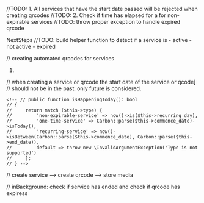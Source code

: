 


//TODO: 1. All services that have the start date passed will be rejected when creating qrcodes
//TODO: 2. Check if time has elapsed for a for non-expirable services
//TODO: throw proper exception to handle expired qrcode 


NextSteps
//TODO: build helper function to detect if a service is 
    - active 
    - not active
    - expired

// creating automated qrcodes for services

1. 

// when creating a service or qrcode the start date of the service or qcode]
// should not be in the past. only future is considered.


<!-- // private function getExpiryDateForRecurringService(string $startDate, string $endDate, string $endTime): string
    // {
    //     $today = Carbon::now()->startOfDay();
    //     $startDate = Carbon::parse($startDate)->startOfDay();
    //     $endDate = Carbon::parse($endDate)->startOfDay();

    //     return match (true) {
    //         // checks if today is before the start date
    //         $today->lte($startDate) => $startDate->format('Y-m-d'),
    //         //checks if the event end date has passed
    //         $today->gt($endDate) => throw new Exception('Service has expired'),
    //         // returns today or the next day if falls between the start and end date
    //         $today->gte($startDate) && $today->lte($endDate) && $this->hasEventTimePassed($endTime) => $today->addDay(1)->format('Y-m-d'),
    //             // returns the start date bt defualt
    //         default => $today->format('Y-m-d')
    //     };
    // } -->

    <!-- // public function isHappeningToday(): bool
    // {
    //     return match ($this->type) {
    //         'non-expirable-service' => now()->is($this->recurring_day),
    //         'one-time-service' => Carbon::parse($this->commence_date)->isToday(),
    //         'recurring-service' => now()->isBetween(Carbon::parse($this->commence_date), Carbon::parse($this->end_date)),
    //         default => throw new \InvalidArgumentException('Type is not supported')
    //     };
    // } -->


// create service --> create qrcode --> store media

// inBackground: check if service has ended and check if qrcode has expiress
